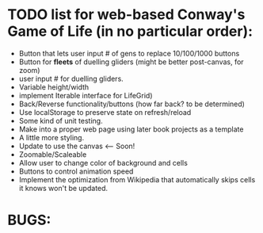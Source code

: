 # TODO list for web-based Conway's Game of Life (in no particular order):

* Button that lets user input # of gens to replace 10/100/1000 buttons
* Button for **fleets** of duelling gliders (might be better post-canvas, for zoom)
* user input # for duelling gliders.
* Variable height/width
* implement Iterable interface for LifeGrid)
* Back/Reverse functionality/buttons (how far back? to be determined)
* Use localStorage to preserve state on refresh/reload
* Some kind of unit testing. 
* Make into a proper web page using later book projects as a template
* A little more styling.
* Update to use the canvas <-- Soon!
* Zoomable/Scaleable
* Allow user to change color of background and cells
* Buttons to control animation speed
* Implement the optimization from Wikipedia that automatically skips cells it knows won't be updated.

# BUGS:

